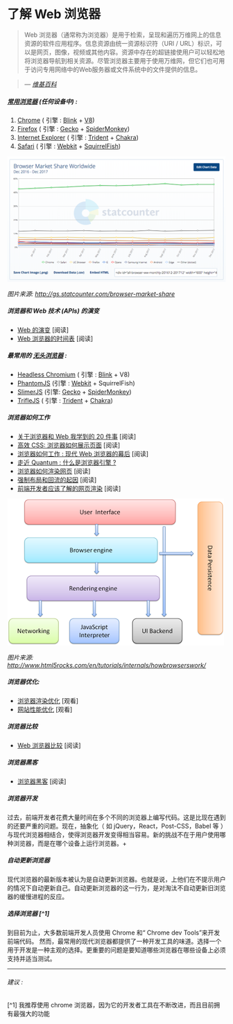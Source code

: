 # 了解 Web 浏览器

> Web 浏览器（通常称为浏览器）是用于检索，呈现和遍历万维网上的信息资源的软件应用程序。信息资源由统一资源标识符（URI / URL）标识，可以是网页，图像，视频或其他内容。资源中存在的超链接使用户可以轻松地将浏览器导航到相关资源。尽管浏览器主要用于使用万维网，但它们也可用于访问专用网络中的Web服务器或文件系统中的文件提供的信息。

><cite>&#8212; [维基百科](https://en.wikipedia.org/wiki/Web_browser)</cite>


#####  [常用浏览器](https://www.sitepoint.com/browser-trends-september-2016-browser-wars/) (任何设备中) :

1. [Chrome](http://www.google.com/chrome/) ( 引擎 : [Blink](https://en.wikipedia.org/wiki/Blink_%28layout_engine%29) + [V8](https://en.wikipedia.org/wiki/V8_%28JavaScript_engine%29))
2. [Firefox](https://www.mozilla.org/en-US/firefox/new/) (  引擎 : [Gecko](https://en.wikipedia.org/wiki/Gecko_%28software%29) + [SpiderMonkey](https://en.wikipedia.org/wiki/SpiderMonkey_%28software%29))
3. [Internet Explorer](http://windows.microsoft.com/en-us/internet-explorer/download-ie) ( 引擎 : [Trident](https://en.wikipedia.org/wiki/Trident_%28layout_engine%29) + [Chakra](https://en.wikipedia.org/wiki/Chakra_%28JScript_engine%29))
4. [Safari](https://www.apple.com/safari/) ( 引擎 : [Webkit](https://en.wikipedia.org/wiki/WebKit) + [SquirrelFish](https://trac.webkit.org/wiki/SquirrelFish))

![](../images/statcounter.png "http://gs.statcounter.com/browser-market-share")

<cite>图片来源: <a href="http://gs.statcounter.com/browser-market-share">http://gs.statcounter.com/browser-market-share</a></cite>

##### 浏览器和 Web 技术 (APIs) 的演变

* [Web 的演变](http://www.evolutionoftheweb.com/) [阅读]
* [Web 浏览器的时间表](https://en.wikipedia.org/wiki/Timeline_of_web_browsers) [阅读]

##### 最常用的  [无头浏览器](http://www.asad.pw/HeadlessBrowsers/) :

* [Headless Chromium](https://chromium.googlesource.com/chromium/src/+/lkgr/headless/README.md) ( 引擎 : [Blink](https://www.chromium.org/blink) + V8)
* [PhantomJS](http://phantomjs.org/) (引擎 : [Webkit](https://en.wikipedia.org/wiki/WebKit) + SquirrelFish)
* [SlimerJS](http://slimerjs.org/) (引擎: [Gecko](https://en.wikipedia.org/wiki/Gecko_%28software%29) + [SpiderMonkey](https://en.wikipedia.org/wiki/SpiderMonkey_%28software%29))
* [TrifleJS](https://github.com/sdesalas/trifleJS) ( 引擎 : [Trident](https://en.wikipedia.org/wiki/Trident_%28layout_engine%29) + [Chakra](https://en.wikipedia.org/wiki/Chakra_%28JScript_engine%29))

##### 浏览器如何工作

* [关于浏览器和 Web 我学到的 20 件事](http://www.20thingsilearned.com/en-US/foreword/1) [阅读]
* [高效 CSS: 浏览器如何展示页面](http://dbaron.org/talks/2012-03-11-sxsw/master.xhtml) [阅读]
* [浏览器如何工作 : 现代 Web 浏览器的幕后](http://www.html5rocks.com/en/tutorials/internals/howbrowserswork/) [阅读]
* [走近 Quantum : 什么是浏览器引擎 ?](https://hacks.mozilla.org/2017/05/quantum-up-close-what-is-a-browser-engine/)
* [浏览器如何渲染网页](https://www.youtube.com/watch?v=SmE4OwHztCc) [阅读]
* [强制布局和回流的起因](https://gist.github.com/paulirish/5d52fb081b3570c81e3a) [阅读]
* [前端开发者应该了解的网页渲染](http://frontendbabel.info/articles/webpage-rendering-101/) [阅读]

![](../images/browsers-work.png "http://www.html5rocks.com/en/tutorials/internals/howbrowserswork/")

<cite>图片来源: <a href="http://www.html5rocks.com/en/tutorials/internals/howbrowserswork/">http://www.html5rocks.com/en/tutorials/internals/howbrowserswork/</a></cite>

##### 浏览器优化:

* [浏览器渲染优化](https://www.udacity.com/course/browser-rendering-optimization--ud860) [观看]
* [ 网站性能优化](https://www.udacity.com/course/website-performance-optimization--ud884) [观看]

##### 浏览器比较

* [Web 浏览器比较](https://en.wikipedia.org/wiki/Comparison_of_web_browsers) [阅读]

##### 浏览器黑客

* [浏览器黑客](http://browserhacks.com/) [阅读]

##### 浏览器开发

过去，前端开发者花费大量时间在多个不同的浏览器上编写代码。这是比现在遇到的还要严重的问题。现在，抽象化（ 如 jQuery，React，Post-CSS，Babel 等 ）与现代浏览器相结合，使得浏览器开发变得相当容易。新的挑战不在于用户使用哪种浏览器，而是在哪个设备上运行浏览器。+

##### 自动更新浏览器

现代浏览器的最新版本被认为是自动更新浏览器。也就是说，上他们在不提示用户的情况下自动更新自己。自动更新浏览器的这一行为，是对淘汰不自动更新旧浏览器的缓慢进程的反应。

#####  选择浏览器 [^1]

到目前为止，大多数前端开发人员使用 Chrome 和“ Chrome dev Tools”来开发前端代码。 然而，最常用的现代浏览器都提供了一种开发工具的味道。选择一个用于开发是一种主观的选择。更重要的问题是要知道哪些浏览器在哪些设备上必须支持并适当测试。

***

###### 建议 :

[^1]  我推荐使用 chrome 浏览器，因为它的开发者工具在不断改进，而且目前拥有最强大的功能
